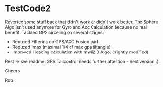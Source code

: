 TestCode2
=========

Reverted some stuff back that didn't work or didn't work better.
The Sphere Algo isn't used anymore for Gyro and Acc Calculation because no real benefit.
Tackled GPS circeling on several stages:
- Reduced Filtering on GPS/ACC Fusion part.
- Reduced Imax (maximal 1/4 of max gps tiltangle)
- Improved Heading calculation with mwii2.3 Algo. (slightly modified)

Rest -> see readme.
GPS Tailcontrol needs further attention - next version :)

Cheers

Rob
